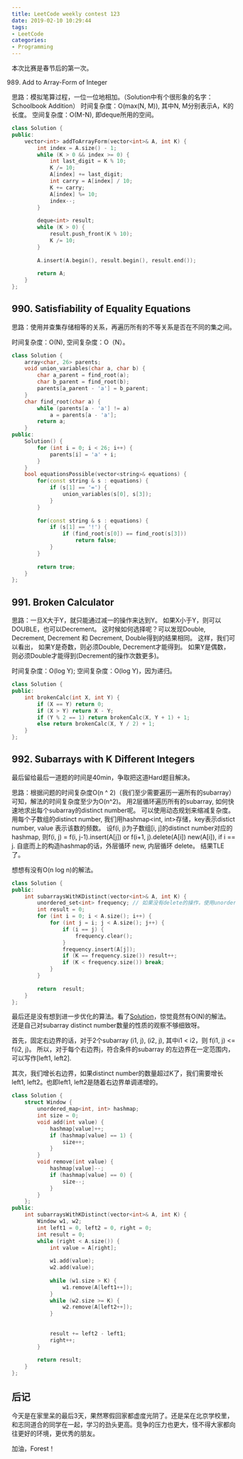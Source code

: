```yaml
---
title: LeetCode weekly contest 123
date: 2019-02-10 10:29:44
tags:
- LeetCode
categories:
- Programming
---
```


本次比赛是春节后的第一次。

989. Add to Array-Form of Integer

思路：模拟笔算过程，一位一位地相加。（Solution中有个很形象的名字：Schoolbook Addition）
时间复杂度：O(max(N, M)), 其中N, M分别表示A，K的长度。
空间复杂度：O(M-N), 即deque所用的空间。

```cpp
class Solution {
public:
    vector<int> addToArrayForm(vector<int>& A, int K) {
        int index = A.size() - 1;
        while (K > 0 && index >= 0) {
            int last_digit = K % 10;
            K /= 10;
            A[index] += last_digit;
            int carry = A[index] / 10;
            K += carry;
            A[index] %= 10;
            index--;
        }
        
        deque<int> result;
        while (K > 0) {
            result.push_front(K % 10);
            K /= 10;
        }
        
        A.insert(A.begin(), result.begin(), result.end());
        
        return A;
    }
};
```

## 990. Satisfiability of Equality Equations

思路：使用并查集存储相等的关系，再遍历所有的不等关系是否在不同的集之间。

时间复杂度：O(N),
空间复杂度：O（N）。

```cpp
class Solution {
    array<char, 26> parents;
    void union_variables(char a, char b) {
        char a_parent = find_root(a);
        char b_parent = find_root(b);
        parents[a_parent - 'a'] = b_parent;
    }
    char find_root(char a) {
        while (parents[a - 'a'] != a)
            a = parents[a - 'a'];
        return a;
    }
public:
    Solution() {
        for (int i = 0; i < 26; i++) {
            parents[i] = 'a' + i;
        }
    }
    bool equationsPossible(vector<string>& equations) {
        for(const string & s : equations) {
            if (s[1] == '=') {
                union_variables(s[0], s[3]);
            }
        }
        
        for(const string & s : equations) {
            if (s[1] == '!') {
                if (find_root(s[0]) == find_root(s[3]))
                    return false;
            }
        }
        
        return true;
    }
};
```

## 991. Broken Calculator

思路：一旦X大于Y，就只能通过减一的操作来达到Y。
如果X小于Y，则可以DOUBLE，也可以Decrement。
这时候如何选择呢？可以发现Double, Decrement, Decrement 和 Decrement, Double得到的结果相同。
这样，我们可以看出，
如果Y是奇数，则必须Double, Decrement才能得到。
如果Y是偶数，则必须Double才能得到(Decrement的操作次数更多)。

时间复杂度：O(log Y);
空间复杂度：O(log Y)，因为递归。

```cpp
class Solution {
public:
    int brokenCalc(int X, int Y) {
        if (X == Y) return 0;
        if (X > Y) return X - Y;
        if (Y % 2 == 1) return brokenCalc(X, Y + 1) + 1;
        else return brokenCalc(X, Y / 2) + 1;
    }
};
```

## 992. Subarrays with K Different Integers

最后留给最后一道题的时间是40min，争取把这道Hard题目解决。

思路：根据问题的时间复杂度O(n ^ 2)（我们至少需要遍历一遍所有的subarray）可知，解法的时间复杂度至少为O(n^2)。
用2层循环遍历所有的subarray, 如何快速地求出每个subarray的distinct number呢。
可以使用动态规划来缩减复杂度。
用每个子数组的distinct number, 我们用hashmap<int, int>存储，key表示distict number, value 表示该数的频数。
设f(i, j)为子数组[i, j]的distinct number对应的hashmap, 
则f(i, j) = 
f(i, j-1).insert(A[j])
or
f(i+1, j).delete(A[i])
new(A[i]), if i == j.
自底而上的构造hashmap的话，外层循环 new, 内层循环 delete。
结果TLE了。

想想有没有O(n log n)的解法。

```cpp
class Solution {
public:
    int subarraysWithKDistinct(vector<int>& A, int K) {
        unordered_set<int> frequency; // 如果没有delete的操作，使用unordered_set也是可以的
        int result = 0;
        for (int i = 0; i < A.size(); i++) {
            for (int j = i; j < A.size(); j++) {
                if (i == j) {
                    frequency.clear();
                }
                frequency.insert(A[j]);
                if (K == frequency.size()) result++;
                if (K < frequency.size()) break;
            }
        }
        
        return  result;
    }
};
```

最后还是没有想到进一步优化的算法。看了[Solution](https://leetcode.com/problems/subarrays-with-k-different-integers/solution/)，惊觉竟然有O(N)的解法。还是自己对subarray distinct number数量的性质的观察不够细致呀。

首先，固定右边界的话，对于2个subarray (i1, j), (i2, j), 其中i1 < i2，则 f(i1, j) <= f(i2, j)。
所以，对于每个右边界j，符合条件的subarray 的左边界在一定范围内，可以写作[left1, left2].

其次，我们增长右边界，如果distinct number的数量超过K了，我们需要增长left1, left2。也即left1, left2是随着右边界单调递增的。

```cpp
class Solution {
    struct Window {
        unordered_map<int, int> hashmap;
        int size = 0;
        void add(int value) {
            hashmap[value]++;
            if (hashmap[value] == 1) {
                size++;
            }
        } 
        void remove(int value) {
            hashmap[value]--;
            if (hashmap[value] == 0) {
                size--;
            }
        }
    };
public:
    int subarraysWithKDistinct(vector<int>& A, int K) {
        Window w1, w2;
        int left1 = 0, left2 = 0, right = 0;
        int result = 0;
        while (right < A.size()) {
            int value = A[right];
            
            w1.add(value);
            w2.add(value);
            
            while (w1.size > K) {
                w1.remove(A[left1++]);
            }
            while (w2.size >= K) {
                w2.remove(A[left2++]);
            }
            
            
            result += left2 - left1;
            right++;
        }
        
        return result;
    }
};
```

## 后记

今天是在家里呆的最后3天，果然寒假回家都虚度光阴了。还是呆在北京学校里，和志同道合的同学在一起，学习的劲头更高。竞争的压力也更大，怪不得大家都向往更好的环境，更优秀的朋友。
<!-- 下学期开始，就要去商汤实习了。好好把握这样的机会吧。 -->
加油，Forest！
